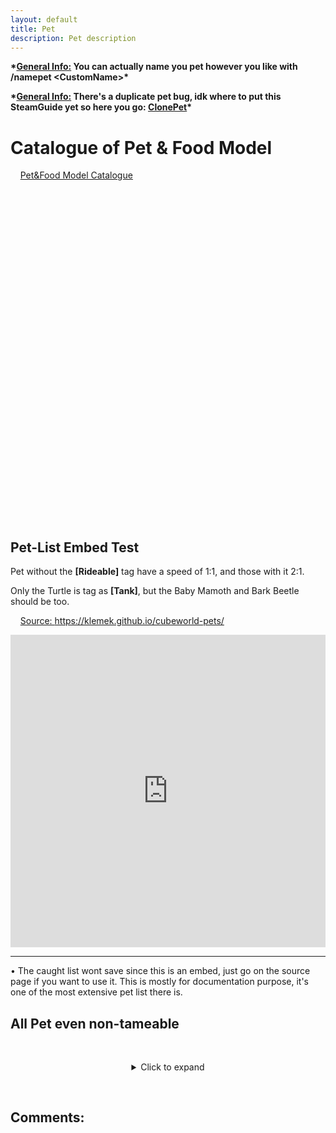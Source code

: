 ```yaml
---
layout: default
title: Pet
description: Pet description
---
```


__\*<u>General Info:</u> You can actually name you pet however you like with /namepet \<CustomName\>\*__

__\*<u>General Info:</u> There's a duplicate pet bug, idk where to put this SteamGuide yet so here you go: [ClonePet](https://steamcommunity.com/sharedfiles/filedetails/?id=1879776041)\*__

# Catalogue of Pet & Food Model <a name="Catalogue"></a>

&nbsp;&nbsp;&nbsp;&nbsp;[Pet&Food Model Catalogue](https://imgur.com/a/DbxyhwB)

<div style="height:500px;width:100%;overflow:scroll;overflow-x: hidden;">
<embed src="https://i.imgur.com/ZQOpcSP.png" style="width:100%;">
</div>

&nbsp;&nbsp;&nbsp;&nbsp;&nbsp;&nbsp;

## Pet-List Embed Test <a name="PetList"></a>

Pet without the __\[Rideable\]__ tag have a speed of 1:1, and those with it 2:1.

Only the Turtle is tag as __\[Tank\]__, but the Baby Mamoth and Bark Beetle should be too.

&nbsp;&nbsp;&nbsp;&nbsp;[Source: https://klemek.github.io/cubeworld-pets/ ](https://klemek.github.io/cubeworld-pets/)

<embed src="https://klemek.github.io/cubeworld-pets/" style="width:100%; height: 500px;">

_________________ 

&bull; The caught list wont save since this is an embed, just go on the source page if you want to use it. This is mostly for documentation purpose, it's one of the most extensive pet list there is.

## All Pet even non-tameable <a name="Non-tameable"></a>

&nbsp;&nbsp;&nbsp;&nbsp;&nbsp;&nbsp;

<center><details>
 <summary>Click to expand</summary>
        <div style="margin-left:-5%;height:500px;width:110%;overflow:scroll;overflow-x: hidden;">
        <embed src="https://i.imgur.com/B9uAesb.jpg" style="width:100%;"></div>
</details></center>

&nbsp;&nbsp;&nbsp;&nbsp;&nbsp;&nbsp;

## Comments:

<script src="https://utteranc.es/client.js"
        repo="Paroyer/Comment" 
        issue-term="pathname"
        theme="github-dark"
        label="Comment"
        crossorigin="anonymous"
        async>
</script>
